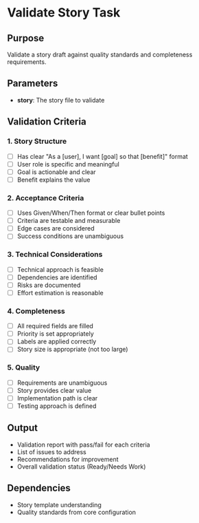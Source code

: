 # Validate Story Task

## Purpose
Validate a story draft against quality standards and completeness requirements.

## Parameters
- **story**: The story file to validate

## Validation Criteria

### 1. Story Structure
- [ ] Has clear "As a [user], I want [goal] so that [benefit]" format
- [ ] User role is specific and meaningful
- [ ] Goal is actionable and clear
- [ ] Benefit explains the value

### 2. Acceptance Criteria
- [ ] Uses Given/When/Then format or clear bullet points
- [ ] Criteria are testable and measurable
- [ ] Edge cases are considered
- [ ] Success conditions are unambiguous

### 3. Technical Considerations
- [ ] Technical approach is feasible
- [ ] Dependencies are identified
- [ ] Risks are documented
- [ ] Effort estimation is reasonable

### 4. Completeness
- [ ] All required fields are filled
- [ ] Priority is set appropriately
- [ ] Labels are applied correctly
- [ ] Story size is appropriate (not too large)

### 5. Quality
- [ ] Requirements are unambiguous
- [ ] Story provides clear value
- [ ] Implementation path is clear
- [ ] Testing approach is defined

## Output
- Validation report with pass/fail for each criteria
- List of issues to address
- Recommendations for improvement
- Overall validation status (Ready/Needs Work)

## Dependencies
- Story template understanding
- Quality standards from core configuration